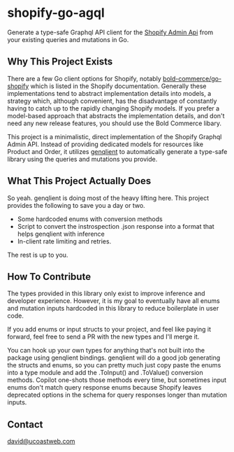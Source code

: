 # shopify-go-agql
Generate a type-safe Graphql API client for the [Shopify Admin Api](https://shopify.dev/docs/api/admin-graphql) from your existing queries and mutations in Go.

## Why This Project Exists
There are a few Go client options for Shopify, notably [bold-commerce/go-shopify](https://github.com/bold-commerce/go-shopify) which is listed in the Shopify documentation. Generally these implementations tend to abstract implementation details into models, a strategy which, although convenient, has the disadvantage of constantly having to catch up to the rapidly changing Shopify models. If you prefer a model-based approach that abstracts the implementation details, and don't need any new release features, you should use the Bold Commerce libary.

This project is a minimalistic, direct implementation of the Shopify Graphql Admin API. Instead of providing dedicated models for resources like Product and Order, it utilizes [genqlient](https://github.com/Khan/genqlient) to automatically generate a type-safe library using the queries and mutations you provide.

## What This Project Actually Does
So yeah. genqlient is doing most of the heavy lifting here. This project provides the following to save you a day or two.

- Some hardcoded enums with conversion methods
- Script to convert the instrospection .json response into a format that helps genqlient with inference
- In-client rate limiting and retries.

The rest is up to you. 

## How To Contribute
The types provided in this library only exist to improve inference and developer experience. However, it is my goal to eventually have all enums and mutation inputs hardcoded in this library to reduce boilerplate in user code.

If you add enums or input structs to your project, and feel like paying it forward, feel free to send a PR with the new types and I'll merge it.

You can hook up your own types for anything that's not built into the package using genqlient bindings. genqlient will do a good job generating the structs and enums, so you can pretty much just copy paste the enums into a type module and add the .ToInput() and .ToValue() conversion methods. Copilot one-shots those methods every time, but sometimes input enums don't match query response enums because Shopify leaves deprecated options in the schema for query responses longer than mutation inputs.



## Contact
david@ucoastweb.com
